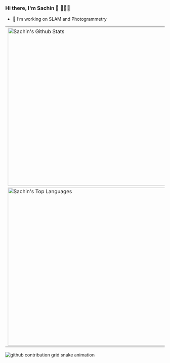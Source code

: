 ### Hi there, I'm Sachin 👋 👨🏻‍💻

<!-- I am a computer vision engineer. I finished my M.S in Computer Engineering at San Jose State University in Fall 2020. During my time at university I made use of my projects and coursework to explore and dive deep into how to implement these skills in robotics perception and localization tasks using deep learning and conventional computer vision algorithms. Apart from that I am always on the edge to learn more about new inventions✨.

<!--
**saching13/saching13** is a ✨ _special_ ✨ repository because its `README.md` (this file) appears on your GitHub profile.
-->

<!-- Here are some ideas to get you started: -->

<!-- - 🔭 I’m currently working on OpenCV Spatial AI competition. -->
- 🌱 I’m working on SLAM and Photogrammetry
<!-- - 😄 Pronouns: He/Him -->
<!-- - ⚡ Fun fact:   -->
<!-- - 👯 I’m looking to collaborate on ... -->
<!-- - 🤔 I’m looking for help with ... -->
<!-- - 📫 How to reach me: ... -->
<!-- --> 
<table>
  <tbody>
    <tr>
      <td><img alt="Sachin's Github Stats" src="https://github-readme-stats-one-bice.vercel.app/api?username=saching13&show_icons=true&theme=dark&role=OWNER,ORGANIZATION_MEMBER,COLLABORATOR" width="500px"/></td>
      <td rowspan=2><img alt="Sachin's GitHub Repository Contribution stats" src="https://github-contributor-stats.vercel.app/api?username=saching13&limit=20&combine_all_yearly_contributions=true&theme=dark" width="300px"/></td>
    </tr>
    <tr>
      <td><img alt="Sachin's Top Languages" src="https://github-readme-stats-one-bice.vercel.app/api/top-langs/?username=saching13&layout=compact&theme=dark&role=OWNER,ORGANIZATION_MEMBER,COLLABORATOR" width="500px"/></td>
    </tr>
  </tbody>
</table>

![github contribution grid snake animation](https://raw.githubusercontent.com/saching13/saching13/output/github-contribution-grid-snake.svg)